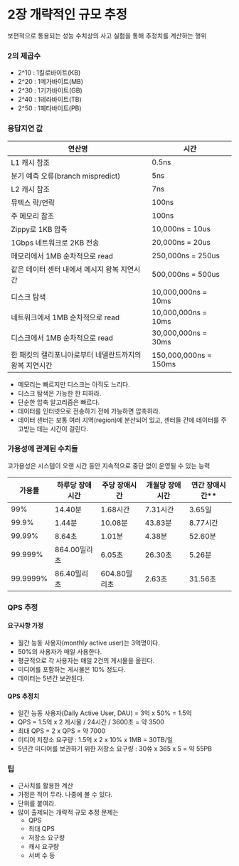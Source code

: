 # 2장 개략적인 규모 추정

보편적으로 통용되는 성능 수치상의 사고 실험을 통해 추정치를 계산하는 행위

### 2의 제곱수

- 2^10 : 1킬로바이트(KB)
- 2^20 : 1메가바이트(MB)
- 2^30 : 1기가바이트(GB)
- 2^40 : 1테라바이트(TB)
- 2^50 : 1페타바이트(PB)

### 응답지연 값

| **연산명**                        | **시간**                |
|--------------------------------|-----------------------|
| L1 캐시 참조                       | 0.5ns                 |
| 분기 예측 오류(branch mispredict)    | 5ns                   |
| L2 캐시 참조                       | 7ns                   |
| 뮤텍스 락/언락                       | 100ns                 |
| 주 메모리 참조                       | 100ns                 |
| Zippy로 1KB 압축                  | 10,000ns = 10us       |
| 1Gbps 네트워크로 2KB 전송             | 20,000ns = 20us       |
| 메모리에서 1MB 순차적으로 read           | 250,000ns = 250us     |
| 같은 데이터 센터 내에서 메시지 왕복 지연시간      | 500,000ns = 500us     |
| 디스크 탐색                         | 10,000,000ns = 10ms   |
| 네트워크에서 1MB 순차적으로 read          | 10,000,000ns = 10ms   |
| 디스크에서 1MB 순차적으로 read           | 30,000,000ns = 30ms   |
| 한 패킷의 캘리포니아로부터 네델란드까지의 왕복 지연시간 | 150,000,000ns = 150ms |


- 메모리는 빠르지만 디스크는 아직도 느리다.
- 디스크 탐색은 가능한 한 피하라.
- 단순한 압축 알고리즘은 빠르다.
- 데이터를 인터넷으로 전송하기 전에 가능하면 압축하라.
- 데이터 센터는 보통 여러 지역(region)에 분산되어 있고, 센터들 간에 데이터를 주고받는 데는 시간이 걸린다.

### 가용성에 관계된 수치들

고가용성은 시스템이 오랜 시간 동안 지속적으로 중단 없이 운영될 수 있는 능력

| **가용률** |**하루당 장애시간**|**주당 장애시간**|**개월당 장애시간**|연간 장애시간**|
|---------|--|--|--|--|
| 99%     |14.40분|1.68시간|7.31시간|3.65일|
|99.9%|1.44분|10.08분|43.83분|8.77시간|
|99.99%|8.64초|1.01분|4.38분|52.60분|
|99.999%|864.00밀리초|6.05초|26.30초|5.26분|
|99.9999%|86.40밀리초|604.80밀리초|2.63초|31.56초|

### QPS 추정

#### 요구사항 가정

- 월간 능동 사용자(monthly active user)는 3억명이다.
- 50%의 사용자가 매일 사용한다.
- 평균적으로 각 사용자는 매일 2건의 게시물을 올린다.
- 미디어를 포함하는 게시물은 10% 정도다.
- 데이터는 5년간 보관된다.

#### QPS 추정치

- 일간 능동 사용자(Daily Active User, DAU) = 3억 x 50% = 1.5억
- QPS = 1.5억 x 2 게시물 / 24시간 / 3600초 = 약 3500
- 최대 QPS = 2 x QPS = 약 7000
- 미디어 저장소 요구량 : 1.5억 x 2 x 10% x 1MB = 30TB/일
- 5년간 미디어를 보관하기 위한 저장소 요구량 : 30쓔 x 365 x 5 = 약 55PB

### 팁

- 근사치를 활용한 계산
- 가정은 적어 두라. 나중에 볼 수 있다.
- 단위를 붙여라.
- 많이 출제되는 개략적 규모 추정 문제는
    - QPS
    - 최대 QPS
    - 저장소 요구량
    - 캐시 요구량
    - 서버 수 등
